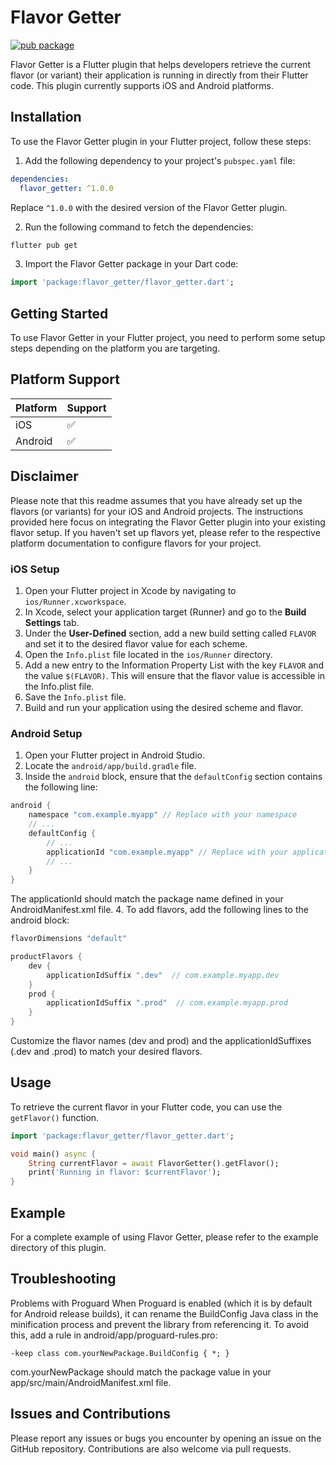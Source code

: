 # Flavor Getter

[![pub package](https://img.shields.io/pub/v/flavor_getter.svg)](https://pub.dev/packages/flavor_getter)

Flavor Getter is a Flutter plugin that helps developers retrieve the current flavor (or variant) their application is running in directly from their Flutter code. This plugin currently supports iOS and Android platforms.

## Installation

To use the Flavor Getter plugin in your Flutter project, follow these steps:

1. Add the following dependency to your project's `pubspec.yaml` file:
```yaml
dependencies:
  flavor_getter: ^1.0.0
```
Replace `^1.0.0` with the desired version of the Flavor Getter plugin.

2. Run the following command to fetch the dependencies:
```bash
flutter pub get
```

3. Import the Flavor Getter package in your Dart code:
```dart
import 'package:flavor_getter/flavor_getter.dart';
```

## Getting Started

To use Flavor Getter in your Flutter project, you need to perform some setup steps depending on the platform you are targeting.

## Platform Support

| Platform | Support |
| -------- | ------- |
| iOS      | ✅      |
| Android  | ✅      |

## Disclaimer

Please note that this readme assumes that you have already set up the flavors (or variants) for your iOS and Android projects. The instructions provided here focus on integrating the Flavor Getter plugin into your existing flavor setup. If you haven't set up flavors yet, please refer to the respective platform documentation to configure flavors for your project.

### iOS Setup

1. Open your Flutter project in Xcode by navigating to `ios/Runner.xcworkspace`.
2. In Xcode, select your application target (Runner) and go to the **Build Settings** tab.
3. Under the **User-Defined** section, add a new build setting called `FLAVOR` and set it to the desired flavor value for each scheme.
4. Open the `Info.plist` file located in the `ios/Runner` directory.
5. Add a new entry to the Information Property List with the key `FLAVOR` and the value `$(FLAVOR)`. This will ensure that the flavor value is accessible in the Info.plist file.
6. Save the `Info.plist` file.
7. Build and run your application using the desired scheme and flavor.

### Android Setup

1. Open your Flutter project in Android Studio.
2. Locate the `android/app/build.gradle` file.
3. Inside the `android` block, ensure that the `defaultConfig` section contains the following line:
```groovy
android {
    namespace "com.example.myapp" // Replace with your namespace
    // ...
    defaultConfig {
        // ...
        applicationId "com.example.myapp" // Replace with your applicationId; make sure it's similar to namespace
        // ...
    }
}
```
The applicationId should match the package name defined in your AndroidManifest.xml file.
4. To add flavors, add the following lines to the android block:
```groovy
flavorDimensions "default"

productFlavors {
    dev {
        applicationIdSuffix ".dev"  // com.example.myapp.dev
    }
    prod {
        applicationIdSuffix ".prod"  // com.example.myapp.prod
    }
}
```
Customize the flavor names (dev and prod) and the applicationIdSuffixes (.dev and .prod) to match your desired flavors.

## Usage

To retrieve the current flavor in your Flutter code, you can use the `getFlavor()` function.

```dart
import 'package:flavor_getter/flavor_getter.dart';

void main() async {
	String currentFlavor = await FlavorGetter().getFlavor();
	print('Running in flavor: $currentFlavor');
}
```
## Example

For a complete example of using Flavor Getter, please refer to the example directory of this plugin.

## Troubleshooting
Problems with Proguard
When Proguard is enabled (which it is by default for Android release builds), it can rename the BuildConfig Java class in the minification process and prevent the library from referencing it. To avoid this, add a rule in android/app/proguard-rules.pro:

`-keep class com.yourNewPackage.BuildConfig { *; }`

com.yourNewPackage should match the package value in your app/src/main/AndroidManifest.xml file.

## Issues and Contributions

Please report any issues or bugs you encounter by opening an issue on the GitHub repository. Contributions are also welcome via pull requests.

